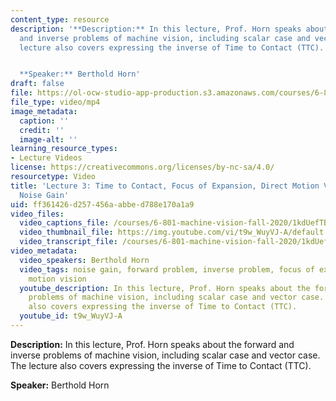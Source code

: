 ```yaml
---
content_type: resource
description: '**Description:** In this lecture, Prof. Horn speaks about the forward
  and inverse problems of machine vision, including scalar case and vector case. The
  lecture also covers expressing the inverse of Time to Contact (TTC).


  **Speaker:** Berthold Horn'
draft: false
file: https://ol-ocw-studio-app-production.s3.amazonaws.com/courses/6-801-machine-vision-fall-2020/mit6_801f20_lec03_1080p_360p_16_9.mp4
file_type: video/mp4
image_metadata:
  caption: ''
  credit: ''
  image-alt: ''
learning_resource_types:
- Lecture Videos
license: https://creativecommons.org/licenses/by-nc-sa/4.0/
resourcetype: Video
title: 'Lecture 3: Time to Contact, Focus of Expansion, Direct Motion Vision Methods,
  Noise Gain'
uid: ff361426-d257-456a-abbe-d788e170a1a9
video_files:
  video_captions_file: /courses/6-801-machine-vision-fall-2020/1kdUefTBV9Yccg0ijLGVMOnHOn5mx9A2s_transcript.webvtt
  video_thumbnail_file: https://img.youtube.com/vi/t9w_WuyVJ-A/default.jpg
  video_transcript_file: /courses/6-801-machine-vision-fall-2020/1kdUefTBV9Yccg0ijLGVMOnHOn5mx9A2s_transcript.pdf
video_metadata:
  video_speakers: Berthold Horn
  video_tags: noise gain, forward problem, inverse problem, focus of expansion, direction
    motion vision
  youtube_description: In this lecture, Prof. Horn speaks about the forward and inverse
    problems of machine vision, including scalar case and vector case. The lecture
    also covers expressing the inverse of Time to Contact (TTC).
  youtube_id: t9w_WuyVJ-A
---
```

**Description:** In this lecture, Prof. Horn speaks about the forward and inverse problems of machine vision, including scalar case and vector case. The lecture also covers expressing the inverse of Time to Contact (TTC).

**Speaker:** Berthold Horn